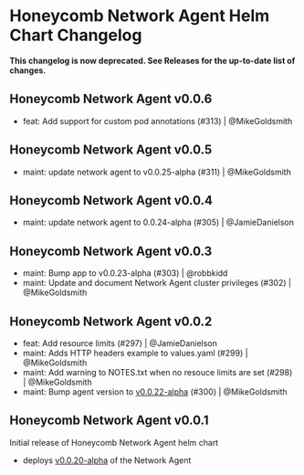 # Honeycomb Network Agent Helm Chart Changelog

**This changelog is now deprecated. See Releases for the up-to-date list of changes.**

## Honeycomb Network Agent v0.0.6

- feat: Add support for custom pod annotations (#313) | @MikeGoldsmith

## Honeycomb Network Agent v0.0.5

- maint: update network agent to v0.0.25-alpha (#311) | @MikeGoldsmith

## Honeycomb Network Agent v0.0.4

- maint: update network agent to 0.0.24-alpha (#305) | @JamieDanielson

## Honeycomb Network Agent v0.0.3

- maint: Bump app to v0.0.23-alpha (#303) | @robbkidd
- maint: Update and document Network Agent cluster privileges (#302) | @MikeGoldsmith

## Honeycomb Network Agent v0.0.2

- feat: Add resource limits (#297) | @JamieDanielson
- maint: Adds HTTP headers example to values.yaml (#299) | @MikeGoldsmith
- maint: Add warning to NOTES.txt when no resouce limits are set (#298) | @MikeGoldsmith
- maint: Bump agent version to [v0.0.22-alpha](https://github.com/honeycombio/honeycomb-network-agent/releases/tag/v0.0.22-alpha) (#300) | @MikeGoldsmith

## Honeycomb Network Agent v0.0.1

Initial release of Honeycomb Network Agent helm chart

- deploys [v0.0.20-alpha](https://github.com/honeycombio/honeycomb-network-agent/releases/tag/v0.0.20-alpha) of the Network Agent
